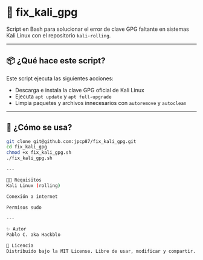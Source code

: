 # 🔐 fix_kali_gpg

Script en Bash para solucionar el error de clave GPG faltante en sistemas Kali Linux con el repositorio `kali-rolling`.

---

## 📦 ¿Qué hace este script?

Este script ejecuta las siguientes acciones:

- Descarga e instala la clave GPG oficial de Kali Linux
- Ejecuta `apt update` y `apt full-upgrade`
- Limpia paquetes y archivos innecesarios con `autoremove` y `autoclean`

---

## 🚀 ¿Cómo se usa?

```bash
git clone git@github.com:jpcp87/fix_kali_gpg.git
cd fix_kali_gpg
chmod +x fix_kali_gpg.sh
./fix_kali_gpg.sh

---

🐱‍👤 Requisitos
Kali Linux (rolling)

Conexión a internet

Permisos sudo

---

✨ Autor
Pablo C. aka Hackblo

📜 Licencia
Distribuido bajo la MIT License. Libre de usar, modificar y compartir.
